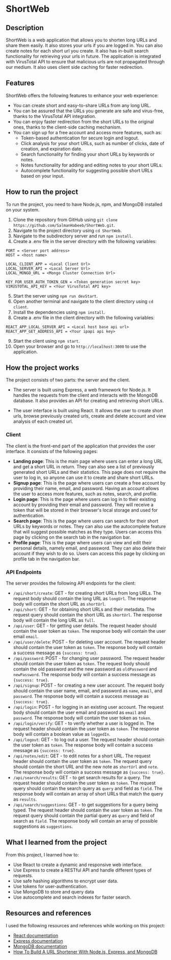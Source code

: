 # ShortWeb

## Description

ShortWeb is a web application that allows you to shorten long URLs and share them easily. It also stores your urls if you are logged in. You can also create notes for each short url you create. It also has in-built search functionality for retrieving your urls in future. The application is integrated with VirusTotal API to ensure that malicious urls are not propagated through our medium. It also uses client side caching for faster redirection.

## Features

ShortWeb offers the following features to enhance your web experience:

- You can create short and easy-to-share URLs from any long URL.
- You can be assured that the URLs you generate are safe and virus-free, thanks to the VirusTotal API integration.
- You can enjoy faster redirection from the short URLs to the original ones, thanks to the client-side caching mechanism.
- You can sign up for a free account and access more features, such as:
  - Token-based authentication for secure login and logout.
  - Click analysis for your short URLs, such as number of clicks, date of creation, and expiration date.
  - Search functionality for finding your short URLs by keywords or notes.
  - Notes functionality for adding and editing notes to your short URLs.
  - Autocomplete functionality for suggesting possible short URLs based on your input.

## How to run the project

To run the project, you need to have Node.js, npm, and MongoDB installed on your system.

1. Clone the repository from GitHub using `git clone https://github.com/SalmanHabeeb/ShortWeb.git`.
2. Navigate to the project directory using `cd ShortWeb`.
3. Navigate to the subdirectory server and run `npm install`.
4. Create a .env file in the server directory with the following variables:

```
PORT = <Server port address>
HOST = <host name>

LOCAL_CLIENT_APP = <Local Client Url>
LOCAL_SERVER_API = <Local Server Url>
LOCAL_MONGO_URL = <Mongo Cluster Connection Url>

KEY_FOR_USER_AUTH_TOKEN_GEN = <Token generation secret key>
VIRUSTOTAL_API_KEY = <Your VirusTotal API key>
```

5. Start the server using `npm run devStart`.
6. Open another terminal and navigate to the client directory using `cd client`.
7. Install the dependencies using `npm install`.
8. Create a .env file in the client directory with the following variables:

```
REACT_APP_LOCAL_SERVER_API = <Local host base api url>
REACT_APP_GET_ADDRESS_API = <Your ipapi api key>
```

9. Start the client using `npm start`.
10. Open your browser and go to `http://localhost:3000` to use the application.

## How the project works

The project consists of two parts: the server and the client.

- The server is built using Express, a web framework for Node.js. It handles the requests from the client and interacts with the MongoDB database. It also provides an API for creating and retrieving short URLs.

- The user interface is built using React. It allows the user to create short urls, browse previously created urls, create and delete account and view analysis of each created url.

### Client

The client is the front-end part of the application that provides the user interface. It consists of the following pages:

- **Landing page**: This is the main page where users can enter a long URL and get a short URL in return. They can also see a list of previously generated short URLs and their statistics. This page does not require the user to log in, so anyone can use it to create and share short URLs.
- **Signup page**: This is the page where users can create a free account by providing their name, email, and password. Having an account allows the user to access more features, such as notes, search, and profile.
- **Login page**: This is the page where users can log in to their existing account by providing their email and password. They will receive a token that will be stored in their browser's local storage and used for authentication.
- **Search page**: This is the page where users can search for their short URLs by keywords or notes. They can also use the autocomplete feature that will suggest possible matches as they type. Users can access this page by clicking on the search tab in the navigation bar.
- **Profile page**: This is the page where users can view and edit their personal details, namely email, and password. They can also delete their account if they wish to do so. Users can access this page by clicking on profile tab in the navigation bar.

### API Endpoints

The server provides the following API endpoints for the client:

- `/api/short/create`: GET - for creating short URLs from long URLs. The request body should contain the long URL as `longUrl`. The response body will contain the short URL as `shortUrl`.
- `/api/short`: GET - for obtaining short URLs and their metadata. The request query should contain the short URL as `shortUrl`. The response body will contain the long URL as `full`.
- `/api/user`: GET - for getting user details. The request header should contain the user token as `token`. The response body will contain the user email `email`.
- `/api/user/delete`: POST - for deleting user account. The request header should contain the user token as `token`. The response body will contain a success message as `{success: true}`.
- `/api/password`: POST - for changing user password. The request header should contain the user token as `token`. The request body should contain the old password and the new password as `oldPassword` and `newPassword`. The response body will contain a success message as `{success: true}`.
- `/api/signup`: POST - for creating a new user account. The request body should contain the user name, email, and password as `name`, `email`, and `password`. The response body will contain a success message as `{success: true}`.
- `/api/login`: POST - for logging in an existing user account. The request body should contain the user email and password as `email` and `password`. The response body will contain the user token as `token`.
- `/api/login/verify`: GET - to verify whether a user is logged in. The request header should contain the user token as `token`. The response body will contain a boolean value as `loggedIn`.
- `/api/logout`: GET - to log out a user. The request header should contain the user token as `token`. The response body will contain a success message as `{success: true}`.
- `/api/notes/edit`: GET - to edit notes for a short URL. The request header should contain the user token as `token`. The request query should contain the short URL and the new note as `shortUrl` and `note`. The response body will contain a success message as `{success: true}`.
- `/api/search/results`: GET - to get search results for a query. The request header should contain the user token as `token`. The request query should contain the search query as `query` and field as `field`. The response body will contain an array of short URLs that match the query as `results`.
- `/api/search/suggestions`: GET - to get suggestions for a query being typed. The request header should contain the user token as `token`. The request query should contain the partial query as `query` and field of search as `field`. The response body will contain an array of possible suggestions as `suggestions`.

## What I learned from the project

From this project, I learned how to:

- Use React to create a dynamic and responsive web interface.
- Use Express to create a RESTful API and handle different types of requests.
- Use safe hashing algorithms to encrypt user data.
- Use tokens for user-authentication.
- Use MongoDB to store and query data
- Use autocomplete and search indexes for faster search.

## Resources and references

I used the following resources and references while working on this project:

- [React documentation](https://reactjs.org/docs/getting-started.html)
- [Express documentation](https://expressjs.com/en/4x/api.html)
- [MongoDB documentation](https://docs.mongodb.com/)
- [How To Build A URL Shortener With Node.js, Express, and MongoDB](https://youtu.be/SLpUKAGnm-g)
